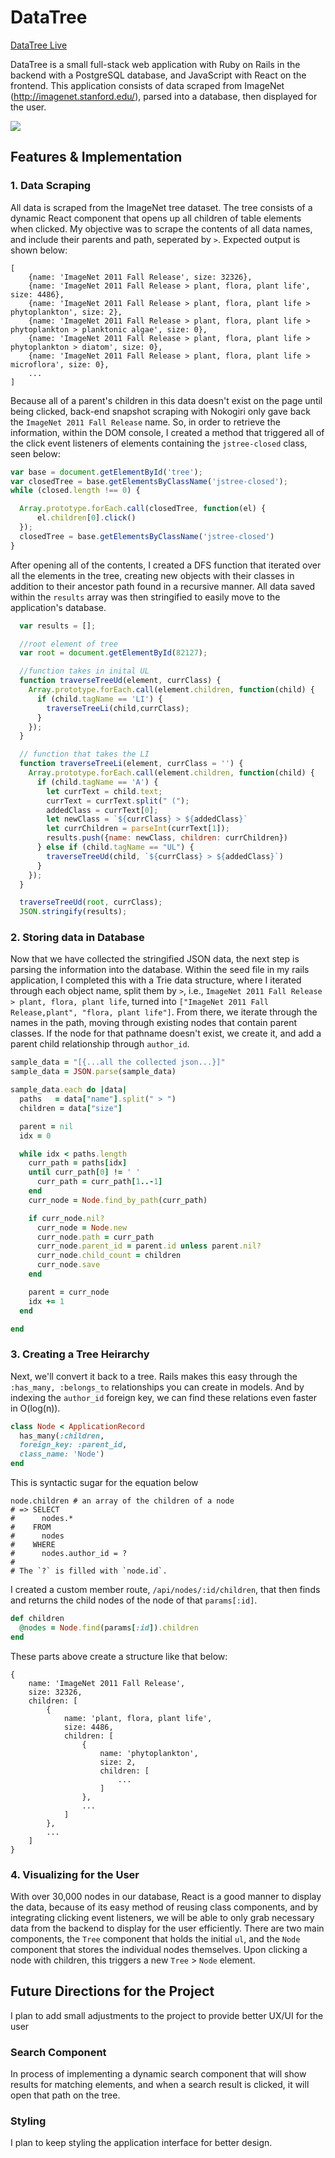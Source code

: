 # DataTree

[DataTree Live][host]

[host]: http://data-tree.herokuapp.com


DataTree is a small full-stack web application with Ruby on Rails in the backend with a PostgreSQL database, and JavaScript with React on the frontend. This application consists of data scraped from ImageNet (http://imagenet.stanford.edu/), parsed into a database, then displayed for the user.

<a href="http://data-tree.herokuapp.com">
  <img src="https://raw.githubusercontent.com/kpam92/data_tree/master/app/assets/images/screenshot.png"/>
</a>

## Features & Implementation

### 1. Data Scraping

All data is scraped from the ImageNet tree dataset. The tree consists of a dynamic React component that opens up all children of table elements when clicked. My objective was to scrape the contents of all data names, and include their parents and path, seperated by `>`. Expected output is shown below:

```
[
    {name: 'ImageNet 2011 Fall Release', size: 32326},
    {name: 'ImageNet 2011 Fall Release > plant, flora, plant life', size: 4486},
    {name: 'ImageNet 2011 Fall Release > plant, flora, plant life > phytoplankton', size: 2},
    {name: 'ImageNet 2011 Fall Release > plant, flora, plant life > phytoplankton > planktonic algae', size: 0},
    {name: 'ImageNet 2011 Fall Release > plant, flora, plant life > phytoplankton > diatom', size: 0},
    {name: 'ImageNet 2011 Fall Release > plant, flora, plant life > microflora', size: 0},
    ...
]
```

Because all of a parent's children in this data doesn't exist on the page until being clicked, back-end snapshot scraping with Nokogiri only gave back the `ImageNet 2011 Fall Release` name. So, in order to retrieve the information, within the DOM console, I created a method that triggered all of the click event listeners of elements containing the `jstree-closed` class, seen below:

```javascript
var base = document.getElementById('tree');
var closedTree = base.getElementsByClassName('jstree-closed');
while (closed.length !== 0) {

  Array.prototype.forEach.call(closedTree, function(el) {
      el.children[0].click()
  });
  closedTree = base.getElementsByClassName('jstree-closed')
}
```

After opening all of the contents, I created a DFS function that iterated over all the elements in the tree, creating new objects with their classes in addition to their ancestor path found in a recursive manner. All data saved within the `results` array was then stringified to easily move to the application's database.

```javascript
  var results = [];

  //root element of tree
  var root = document.getElementById(82127);

  //function takes in inital UL
  function traverseTreeUd(element, currClass) {
    Array.prototype.forEach.call(element.children, function(child) {
      if (child.tagName == 'LI') {
        traverseTreeLi(child,currClass);
      }
    });
  }

  // function that takes the LI
  function traverseTreeLi(element, currClass = '') {
    Array.prototype.forEach.call(element.children, function(child) {
      if (child.tagName == 'A') {
        let currText = child.text;
        currText = currText.split(" (");
        addedClass = currText[0];
        let newClass = `${currClass} > ${addedClass}`
        let currChildren = parseInt(currText[1]);
        results.push({name: newClass, children: currChildren})
      } else if (child.tagName == "UL") {
        traverseTreeUd(child, `${currClass} > ${addedClass}`)
      }
    });
  }

  traverseTreeUd(root, currClass);
  JSON.stringify(results);
```

### 2. Storing data in Database

Now that we have collected the stringified JSON data, the next step is parsing the information into the database. Within the seed file in my rails application, I completed this with a Trie data structure, where I iterated through each object name, split them by `>`, i.e., `ImageNet 2011 Fall Release > plant, flora, plant life`, turned into `["ImageNet 2011 Fall Release,plant", "flora, plant life"]`. From there, we iterate through the names in the path, moving through existing nodes that contain parent classes. If the node for that pathname doesn't exist, we create it, and add a parent child relationship through `author_id`.

```ruby
sample_data = "[{...all the collected json...}]"
sample_data = JSON.parse(sample_data)

sample_data.each do |data|
  paths   = data["name"].split(" > ")
  children = data["size"]

  parent = nil
  idx = 0

  while idx < paths.length
    curr_path = paths[idx]
    until curr_path[0] != ' '
      curr_path = curr_path[1..-1]
    end
    curr_node = Node.find_by_path(curr_path)

    if curr_node.nil?
      curr_node = Node.new
      curr_node.path = curr_path
      curr_node.parent_id = parent.id unless parent.nil?
      curr_node.child_count = children
      curr_node.save
    end

    parent = curr_node
    idx += 1
  end

end
```

### 3. Creating a Tree Heirarchy

Next, we'll convert it back to a tree. Rails makes this easy through the `:has_many, :belongs_to` relationships you can create in models. And by indexing the `author_id` foreign key, we can find these relations even faster in O(log(n)).
```Ruby
class Node < ApplicationRecord
  has_many(:children,
  foreign_key: :parent_id,
  class_name: 'Node')
end
```
This is syntactic sugar for the equation below
```
node.children # an array of the children of a node
# => SELECT
#      nodes.*
#    FROM
#      nodes
#    WHERE
#      nodes.author_id = ?
#
# The `?` is filled with `node.id`.
```


I created a custom member route, `/api/nodes/:id/children`, that then finds and returns the child nodes of the node of that `params[:id]`.

```Ruby
def children
  @nodes = Node.find(params[:id]).children
end
```
These parts above create a structure like that below:

```
{
    name: 'ImageNet 2011 Fall Release',
    size: 32326,
    children: [
        {
            name: 'plant, flora, plant life',
            size: 4486,
            children: [
                {
                    name: 'phytoplankton',
                    size: 2,
                    children: [
                        ...
                    ]
                },
                ...
            ]
        },
        ...
    ]
}
```

### 4. Visualizing for the User

With over 30,000 nodes in our database, React is a good manner to display the data, because of its easy method of reusing class components, and by integrating clicking event listeners, we will be able to only grab necessary data from the backend to display for the user efficiently. There are two main components, the `Tree` component that holds the initial `ul`, and the `Node` component that stores the individual nodes themselves. Upon clicking a node with children, this triggers a new `Tree` > `Node` element.

## Future Directions for the Project

I plan to add small adjustments to the project to provide better UX/UI for the user

### Search Component

In process of implementing a dynamic search component that will show results for matching elements, and when a search result is clicked, it will open that path on the tree.

### Styling

I plan to keep styling the application interface for better design.
